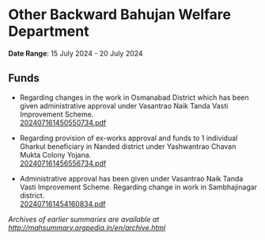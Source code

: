 # Other Backward Bahujan Welfare Department

**Date Range**: 15 July 2024 - 20 July 2024


## Funds
- Regarding changes in the work in Osmanabad District which has been given administrative approval under Vasantrao Naik Tanda Vasti Improvement Scheme.\
  [202407161450550734.pdf](https://gr.maharashtra.gov.in/Site/Upload/Government%20Resolutions/English/202407161450550734.pdf)

- Regarding provision of ex-works approval and funds to 1 individual Gharkul beneficiary in Nanded district under Yashwantrao Chavan Mukta Colony Yojana.\
  [202407161456556734.pdf](https://gr.maharashtra.gov.in/Site/Upload/Government%20Resolutions/English/202407161456556734.pdf)

- Administrative approval has been given under Vasantrao Naik Tanda Vasti Improvement Scheme. Regarding change in work in Sambhajinagar district.\
  [202407161454160834.pdf](https://gr.maharashtra.gov.in/Site/Upload/Government%20Resolutions/English/202407161454160834.pdf)


*Archives of earlier summaries are available at http://mahsummary.orgpedia.in/en/archive.html*